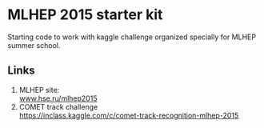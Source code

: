 # MLHEP 2015 starter kit

Starting code to work with kaggle challenge organized specially for MLHEP summer school.

## Links

1. MLHEP site:  <br />
   www.hse.ru/mlhep2015
2. COMET track challenge <br />
   https://inclass.kaggle.com/c/comet-track-recognition-mlhep-2015

